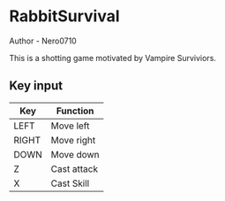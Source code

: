 # RabbitSurvival

Author - Nero0710

This is a shotting game motivated by Vampire Surviviors.

## Key input

| Key   | Function               |
| ----- | ---------------------- |
| LEFT  |  Move left              |
| RIGHT |  Move right             |
| DOWN  |  Move down              |
| Z     |  Cast attack            |
| X     |  Cast Skill             |

